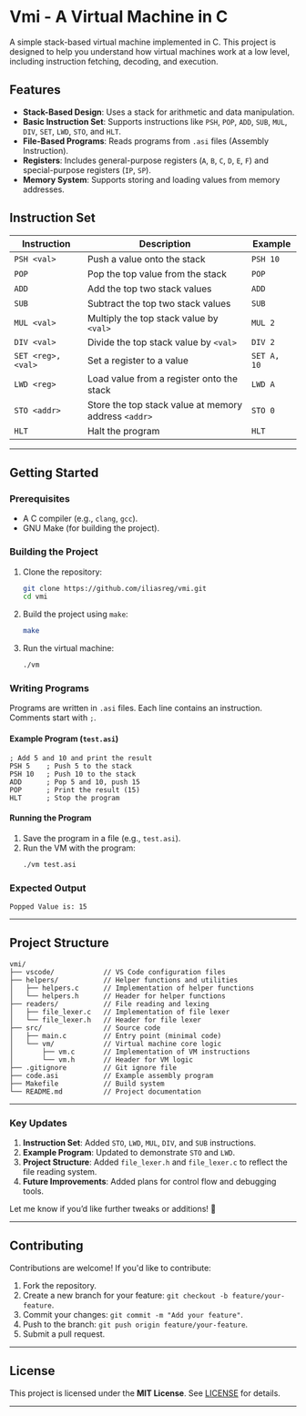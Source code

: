 # Vmi - A Virtual Machine in C

A simple stack-based virtual machine implemented in C. This project is designed to help you understand how virtual machines work at a low level, including instruction fetching, decoding, and execution.

## Features
- **Stack-Based Design**: Uses a stack for arithmetic and data manipulation.
- **Basic Instruction Set**: Supports instructions like `PSH`, `POP`, `ADD`, `SUB`, `MUL`, `DIV`, `SET`, `LWD`, `STO`, and `HLT`.
- **File-Based Programs**: Reads programs from `.asi` files (Assembly Instruction).
- **Registers**: Includes general-purpose registers (`A`, `B`, `C`, `D`, `E`, `F`) and special-purpose registers (`IP`, `SP`).
- **Memory System**: Supports storing and loading values from memory addresses.

## Instruction Set
| Instruction | Description                          | Example          |
|-------------|--------------------------------------|------------------|
| `PSH <val>` | Push a value onto the stack          | `PSH 10`         |
| `POP`       | Pop the top value from the stack     | `POP`            |
| `ADD`       | Add the top two stack values         | `ADD`            |
| `SUB`       | Subtract the top two stack values    | `SUB`            |
| `MUL <val>` | Multiply the top stack value by `<val>` | `MUL 2`       |
| `DIV <val>` | Divide the top stack value by `<val>`  | `DIV 2`       |
| `SET <reg>, <val>` | Set a register to a value      | `SET A, 10`      |
| `LWD <reg>` | Load value from a register onto the stack | `LWD A`    |
| `STO <addr>`| Store the top stack value at memory address `<addr>` | `STO 0` |
| `HLT`       | Halt the program                     | `HLT`            |

---

## Getting Started

### Prerequisites
- A C compiler (e.g., `clang`, `gcc`).
- GNU Make (for building the project).

### Building the Project
1. Clone the repository:
   ```bash
   git clone https://github.com/iliasreg/vmi.git
   cd vmi
   ```

2. Build the project using `make`:
   ```bash
   make
   ```

3. Run the virtual machine:
   ```bash
   ./vm
   ```

### Writing Programs
Programs are written in `.asi` files. Each line contains an instruction. Comments start with `;`.

#### Example Program (`test.asi`)
```plaintext
; Add 5 and 10 and print the result
PSH 5    ; Push 5 to the stack
PSH 10   ; Push 10 to the stack
ADD      ; Pop 5 and 10, push 15
POP      ; Print the result (15)
HLT      ; Stop the program
```

#### Running the Program
1. Save the program in a file (e.g., `test.asi`).
2. Run the VM with the program:
   ```bash
   ./vm test.asi
   ```

### Expected Output
```
Popped Value is: 15
```

---

## Project Structure
```
vmi/
├── vscode/            // VS Code configuration files
├── helpers/           // Helper functions and utilities
│   ├── helpers.c      // Implementation of helper functions
│   └── helpers.h      // Header for helper functions
├── readers/           // File reading and lexing
│   ├── file_lexer.c   // Implementation of file lexer
│   └── file_lexer.h   // Header for file lexer
├── src/               // Source code
│   ├── main.c         // Entry point (minimal code)
│   └── vm/            // Virtual machine core logic
│       ├── vm.c       // Implementation of VM instructions
│       └── vm.h       // Header for VM logic
├── .gitignore         // Git ignore file
├── code.asi           // Example assembly program
├── Makefile           // Build system
└── README.md          // Project documentation
```

---


### **Key Updates**
1. **Instruction Set**: Added `STO`, `LWD`, `MUL`, `DIV`, and `SUB` instructions.
2. **Example Program**: Updated to demonstrate `STO` and `LWD`.
3. **Project Structure**: Added `file_lexer.h` and `file_lexer.c` to reflect the file reading system.
4. **Future Improvements**: Added plans for control flow and debugging tools.

Let me know if you’d like further tweaks or additions! 🚀

---

## Contributing
Contributions are welcome! If you'd like to contribute:
1. Fork the repository.
2. Create a new branch for your feature: `git checkout -b feature/your-feature`.
3. Commit your changes: `git commit -m "Add your feature"`.
4. Push to the branch: `git push origin feature/your-feature`.
5. Submit a pull request.

---

## License
This project is licensed under the **MIT License**. See [LICENSE](LICENSE) for details.

---
